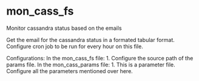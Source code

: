 # mon_cass_fs
Monitor cassandra status based on the emails

Get the email for the cassandra status in a formated tabular format. 
Configure cron job to be run for every hour on this file.

Configurations:
  In the mon_cass_fs file:
    1. Configure the source path of the params file.
  In the mon_cass_params file:
    1. This is a parameter file. Configure all the parameters mentioned over here.
